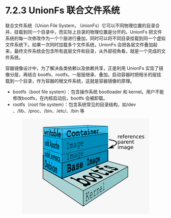 # 7.2.3 UnionFs 联合文件系统

联合文件系统（Union File System， UnionFs）它可以不同物理位置的目录合并、挂载到同一个目录中，而实际上目录的物理位置是分开的。UnionFs 把文件系统的每一次修改作为一个个层进行叠加，同时可以将不同目录挂载到同一个虚拟文件系统下。如果一次同时加载多个文件系统，UnionFs 会把各层文件叠加起来，最终文件系统会包含所有底层文件和目录，从外部视角看，就是一个完成的文件系统。


容器镜像设计中，为了解决各类依赖以及依赖共享，正是利用 UnionFs 实现了镜像分层，再结合 bootfs、rootfs，一层层继承、叠加。启动容器时把相关的层挂载到一个目录，作为容器的根文件系统，这就是容器镜像的原理。

- bootfs（boot file system）：包含操作系统 bootloader 和 kernel。用户不能修改bootfs，在内核启动后，bootfs 会被卸载。
- rootfs（root file system）：包含系统常见的目录结构，如/dev 、/lib、/proc、/bin、/etc/、/bin 等

<div  align="center">
	<img src="../assets/docker-filesystems-multilayer.png" width = "400"  align=center />
</div>
